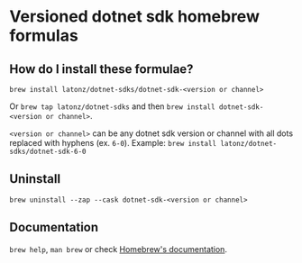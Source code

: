 # Versioned dotnet sdk homebrew formulas

## How do I install these formulae?

`brew install latonz/dotnet-sdks/dotnet-sdk-<version or channel>`

Or `brew tap latonz/dotnet-sdks` and then `brew install dotnet-sdk-<version or channel>`.

`<version or channel>` can be any dotnet sdk version or channel with all dots replaced with hyphens (ex. `6-0`).
Example: `brew install latonz/dotnet-sdks/dotnet-sdk-6-0`

## Uninstall

`brew uninstall --zap --cask dotnet-sdk-<version or channel>`

## Documentation

`brew help`, `man brew` or check [Homebrew's documentation](https://docs.brew.sh).

